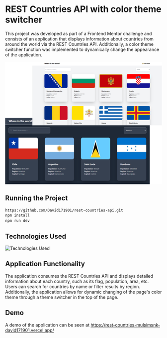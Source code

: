 
# REST Countries API with color theme switcher

This project was developed as part of a Frontend Mentor challenge and consists of an application that displays information about countries from around the world via the REST Countries API. Additionally, a color theme switcher function was implemented to dynamically change the appearance of the application.

![Desktop Preview|50](/public/desktop-preview.png)

## Running the Project

```bash
https://github.com/David171901/rest-countries-api.git
npm install
npm run dev
```

## Technologies Used
![Technologies Used](https://skillicons.dev/icons?i=next,tailwind)

## Application Functionality

The application consumes the REST Countries API and displays detailed information about each country, such as its flag, population, area, etc. Users can search for countries by name or filter results by region. Additionally, the application allows for dynamic changing of the page's color theme through a theme switcher in the top of the page.

## Demo

A demo of the application can be seen at [https://rest-countries-mulsimsnk-david171901.vercel.app/ ](https://rest-countries-mulsimsnk-david171901.vercel.app/ "Custom title")

